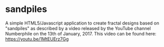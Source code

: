 # sandpiles
A simple HTML5/Javascript application to create fractal designs based on "sandpiles" as described by a video released by the YouTube channel Numberphile on the 13th of January, 2017. This video can be found here: https://youtu.be/1MtEUErz7Gg
